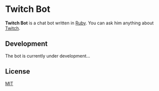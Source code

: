 # Twitch Bot

**Twitch Bot** is a chat bot written in [Ruby](https://www.ruby-lang.org/). You can ask him anything about [Twitch](https://www.twitch.tv/).

## Development

The bot is currently under development...

## License

[MIT](http://opensource.org/licenses/MIT)